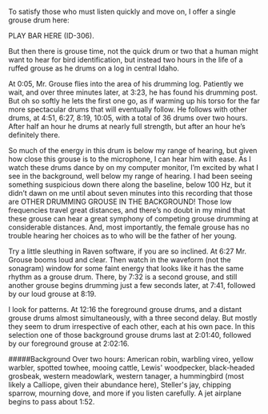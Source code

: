 To satisfy those who must listen quickly and move on, I offer a single grouse drum here:

PLAY BAR HERE (ID-306).

But then there is grouse time, not the quick drum or two that a human might want to hear for bird identification, but instead two hours in the life of a ruffed grouse as he drums on a log in central Idaho.

At 0:05, Mr. Grouse flies into the area of his drumming log.  Patiently we wait, and over three minutes later, at 3:23, he has found his drumming post. But oh so softly he lets the first one go, as if warming up his torso for the far more spectacular drums that will eventually follow. He follows with other drums, at 4:51, 6:27, 8:19, 10:05, with a total of 36 drums over two hours. After half an hour he drums at nearly full strength, but after an hour he’s definitely there. 

So much of the energy in this drum is below my range of hearing, but given how close this grouse is to the microphone, I can hear him with ease. As I watch these drums dance by on my computer monitor, I’m excited by what I see in the background, well below my range of hearing. I had been seeing something suspicious down there along the baseline, below 100 Hz, but it didn’t dawn on me until about seven minutes into this recording that those are OTHER DRUMMING GROUSE IN THE BACKGROUND! Those low frequencies travel great distances, and there’s no doubt in my mind that these grouse can hear a great symphony of competing grouse drumming at considerable distances. And, most importantly, the female grouse has no trouble hearing her choices as to who will be the father of her young.

Try a little sleuthing in Raven software, if you are so inclined. At 6:27 Mr. Grouse booms loud and clear. Then watch in the waveform (not the sonagram) window for some faint energy that looks like it has the same rhythm as a grouse drum. There, by 7:32 is a second grouse, and still another grouse begins drumming just a few seconds later, at 7:41, followed by our loud grouse at 8:19. 

I look for patterns. At 12:16 the foreground grouse drums, and a distant grouse drums almost simultaneously, with a three second delay. But mostly they seem to drum irrespective of each other, each at his own pace. In this selection one of those background grouse drums last at 2:01:40, followed by our foreground grouse at 2:02:16. 
 
#####Background
Over two hours: American robin, warbling vireo, yellow warbler, spotted towhee, mooing cattle, Lewis' woodpecker, black-headed grosbeak, western meadowlark, western tanager, a hummingbird (most likely a Calliope, given their abundance here), Steller's jay, chipping sparrow, mourning dove, and more if you listen carefully. A jet airplane begins to pass about 1:52.  
